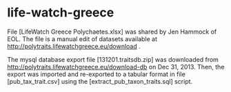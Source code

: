 # life-watch-greece

File [LifeWatch Greece Polychaetes.xlsx] was shared by Jen Hammock of EOL. The file is a manual edit of datasets available at http://polytraits.lifewatchgreece.eu/download .

The mysql database export file [131201.traitsdb.zip] was downloaded from http://polytraits.lifewatchgreece.eu/download-db on Dec 31, 2013. Then, the export was imported and re-exported to a tabular format in file [pub_tax_trait.csv] using the [extract_pub_taxon_traits.sql] script.
